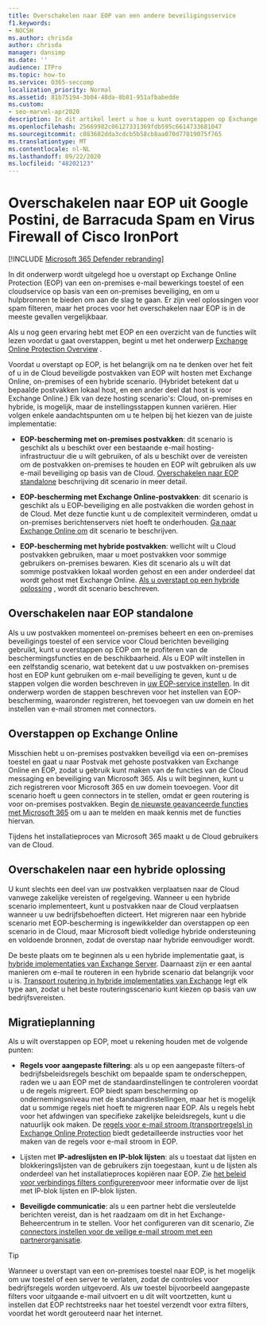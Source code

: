 ```yaml
---
title: Overschakelen naar EOP van een andere beveiligingsservice
f1.keywords:
- NOCSH
ms.author: chrisda
author: chrisda
manager: dansimp
ms.date: ''
audience: ITPro
ms.topic: how-to
ms.service: O365-seccomp
localization_priority: Normal
ms.assetid: 81b75194-3b04-48da-8b81-951afbabedde
ms.custom:
- seo-marvel-apr2020
description: In dit artikel leert u hoe u kunt overstappen op Exchange Online Protection (EOP) via een on-premises e-mail bewerkings toestel of een Cloud beveiligingsservice.
ms.openlocfilehash: 25669982c06127331369fdb595c6614733681047
ms.sourcegitcommit: c083602dda3cdcb5b58cb8aa070d77019075f765
ms.translationtype: MT
ms.contentlocale: nl-NL
ms.lasthandoff: 09/22/2020
ms.locfileid: "48202123"
---
```

# <a name="switch-to-eop-from-google-postini-the-barracuda-spam-and-virus-firewall-or-cisco-ironport"></a>Overschakelen naar EOP uit Google Postini, de Barracuda Spam en Virus Firewall of Cisco IronPort

[!INCLUDE [Microsoft 365 Defender rebranding](../includes/microsoft-defender-for-office.md)]


 In dit onderwerp wordt uitgelegd hoe u overstapt op Exchange Online Protection (EOP) van een on-premises e-mail bewerkings toestel of een cloudservice op basis van een on-premises beveiliging, en om u hulpbronnen te bieden om aan de slag te gaan. Er zijn veel oplossingen voor spam filteren, maar het proces voor het overschakelen naar EOP is in de meeste gevallen vergelijkbaar.

Als u nog geen ervaring hebt met EOP en een overzicht van de functies wilt lezen voordat u gaat overstappen, begint u met het onderwerp [Exchange Online Protection Overview](exchange-online-protection-overview.md) .

Voordat u overstapt op EOP, is het belangrijk om na te denken over het feit of u in de Cloud beveiligde postvakken van EOP wilt hosten met Exchange Online, on-premises of een hybride scenario. (Hybridet betekent dat u bepaalde postvakken lokaal host, en een ander deel dat host is voor Exchange Online.) Elk van deze hosting scenario's: Cloud, on-premises en hybride, is mogelijk, maar de instellingsstappen kunnen variëren. Hier volgen enkele aandachtspunten om u te helpen bij het kiezen van de juiste implementatie:

- **EOP-bescherming met on-premises postvakken**: dit scenario is geschikt als u beschikt over een bestaande e-mail hosting-infrastructuur die u wilt gebruiken, of als u beschikt over de vereisten om de postvakken on-premises te houden en EOP wilt gebruiken als uw e-mail beveiliging op basis van de Cloud. [Overschakelen naar EOP standalone](#switch-to-eop-standalone) beschrijving dit scenario in meer detail.

- **EOP-bescherming met Exchange Online-postvakken**: dit scenario is geschikt als u EOP-beveiliging en alle postvakken die worden gehost in de Cloud. Met deze functie kunt u de complexiteit verminderen, omdat u on-premises berichtenservers niet hoeft te onderhouden. [Ga naar Exchange Online om](#switch-to-exchange-online) dit scenario te beschrijven.

- **EOP-bescherming met hybride postvakken**: wellicht wilt u Cloud postvakken gebruiken, maar u moet postvakken voor sommige gebruikers on-premises bewaren. Kies dit scenario als u wilt dat sommige postvakken lokaal worden gehost en een ander onderdeel dat wordt gehost met Exchange Online. [Als u overstapt op een hybride oplossing](#switch-to-a-hybrid-solution) , wordt dit scenario beschreven.

## <a name="switch-to-eop-standalone"></a>Overschakelen naar EOP standalone

Als u uw postvakken momenteel on-premises beheert en een on-premises beveiligings toestel of een service voor Cloud berichten beveiliging gebruikt, kunt u overstappen op EOP om te profiteren van de beschermingsfuncties en de beschikbaarheid. Als u EOP wilt instellen in een zelfstandig scenario, wat betekent dat u uw postvakken on-premises host en EOP kunt gebruiken om e-mail beveiliging te geven, kunt u de stappen volgen die worden beschreven in [uw EOP-service instellen](set-up-your-eop-service.md). In dit onderwerp worden de stappen beschreven voor het instellen van EOP-bescherming, waaronder registreren, het toevoegen van uw domein en het instellen van e-mail stromen met connectors.

## <a name="switch-to-exchange-online"></a>Overstappen op Exchange Online

Misschien hebt u on-premises postvakken beveiligd via een on-premises toestel en gaat u naar Postvak met gehoste postvakken van Exchange Online en EOP, zodat u gebruik kunt maken van de functies van de Cloud messaging en beveiliging van Microsoft 365. Als u wilt beginnen, kunt u zich registreren voor Microsoft 365 en uw domein toevoegen. Voor dit scenario hoeft u geen connectors in te stellen, omdat er geen routering is voor on-premises postvakken. Begin [de nieuwste geavanceerde functies met Microsoft 365](https://www.microsoft.com/microsoft-365/business/compare-more-office-365-for-business-plans) om u aan te melden en maak kennis met de functies hiervan.

Tijdens het installatieproces van Microsoft 365 maakt u de Cloud gebruikers van de Cloud.

## <a name="switch-to-a-hybrid-solution"></a>Overschakelen naar een hybride oplossing

U kunt slechts een deel van uw postvakken verplaatsen naar de Cloud vanwege zakelijke vereisten of regelgeving. Wanneer u een hybride scenario implementeert, kunt u postvakken naar de Cloud verplaatsen wanneer u uw bedrijfsbehoeften dicteert. Het migreren naar een hybride scenario met EOP-bescherming is ingewikkelder dan overstappen op een scenario in de Cloud, maar Microsoft biedt volledige hybride ondersteuning en voldoende bronnen, zodat de overstap naar hybride eenvoudiger wordt.

De beste plaats om te beginnen als u een hybride implementatie gaat, is [hybride implementaties van Exchange Server](https://docs.microsoft.com/exchange/exchange-hybrid). Daarnaast zijn er een aantal manieren om e-mail te routeren in een hybride scenario dat belangrijk voor u is. [Transport routering in hybride implementaties van Exchange](https://docs.microsoft.com/exchange/transport-routing) legt elk type aan, zodat u het beste routeringsscenario kunt kiezen op basis van uw bedrijfsvereisten.

## <a name="migration-planning"></a>Migratieplanning

Als u wilt overstappen op EOP, moet u rekening houden met de volgende punten:

- **Regels voor aangepaste filtering**: als u op een aangepaste filters-of bedrijfsbeleidsregels beschikt om bepaalde spam te onderscheppen, raden we u aan EOP met de standaardinstellingen te controleren voordat u de regels migreert. EOP biedt spam bescherming op ondernemingsniveau met de standaardinstellingen, maar het is mogelijk dat u sommige regels niet hoeft te migreren naar EOP. Als u regels hebt voor het afdwingen van specifieke zakelijke beleidsregels, kunt u die natuurlijk ook maken. De [regels voor e-mail stroom (transportregels) in Exchange Online Protection](mail-flow-rules-transport-rules-0.md) biedt gedetailleerde instructies voor het maken van de regels voor e-mail stroom in EOP.

- Lijsten met **IP-adreslijsten en IP-blok lijsten**: als u toestaat dat lijsten en blokkeringslijsten van de gebruikers zijn toegestaan, kunt u de lijsten als onderdeel van het installatieproces kopiëren naar EOP. Zie [het beleid voor verbindings filters configureren](configure-the-connection-filter-policy.md)voor meer informatie over de lijst met IP-blok lijsten en IP-blok lijsten.

- **Beveiligde communicatie**: als u een partner hebt die versleutelde berichten vereist, dan is het raadzaam om dit in het Exchange-Beheercentrum in te stellen. Voor het configureren van dit scenario, Zie [connectors instellen voor de veilige e-mail stroom met een partnerorganisatie](https://docs.microsoft.com/exchange/mail-flow-best-practices/use-connectors-to-configure-mail-flow/set-up-connectors-for-secure-mail-flow-with-a-partner).

> [!TIP]
> Wanneer u overstapt van een on-premises toestel naar EOP, is het mogelijk om uw toestel of een server te verlaten, zodat de controles voor bedrijfsregels worden uitgevoerd. Als uw toestel bijvoorbeeld aangepaste filters voor uitgaande e-mail uitvoert en u dit wilt voortzetten, kunt u instellen dat EOP rechtstreeks naar het toestel verzendt voor extra filters, voordat het wordt gerouteerd naar het internet.
